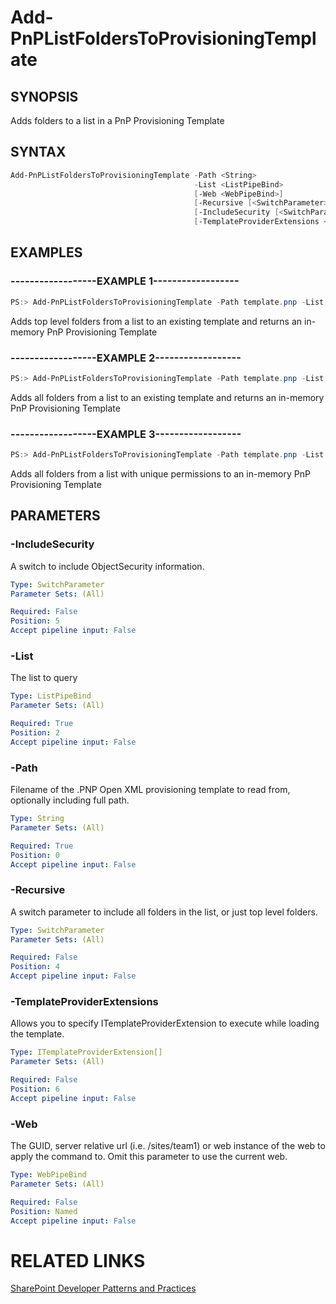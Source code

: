 # Add-PnPListFoldersToProvisioningTemplate

## SYNOPSIS
Adds folders to a list in a PnP Provisioning Template

## SYNTAX 

```powershell
Add-PnPListFoldersToProvisioningTemplate -Path <String>
                                         -List <ListPipeBind>
                                         [-Web <WebPipeBind>]
                                         [-Recursive [<SwitchParameter>]]
                                         [-IncludeSecurity [<SwitchParameter>]]
                                         [-TemplateProviderExtensions <ITemplateProviderExtension[]>]
```

## EXAMPLES

### ------------------EXAMPLE 1------------------
```powershell
PS:> Add-PnPListFoldersToProvisioningTemplate -Path template.pnp -List 'PnPTestList'
```

Adds top level folders from a list to an existing template and returns an in-memory PnP Provisioning Template

### ------------------EXAMPLE 2------------------
```powershell
PS:> Add-PnPListFoldersToProvisioningTemplate -Path template.pnp -List 'PnPTestList' -Recursive
```

Adds all folders from a list to an existing template and returns an in-memory PnP Provisioning Template

### ------------------EXAMPLE 3------------------
```powershell
PS:> Add-PnPListFoldersToProvisioningTemplate -Path template.pnp -List 'PnPTestList' -Recursive -IncludeSecurity
```

Adds all folders from a list with unique permissions to an in-memory PnP Provisioning Template

## PARAMETERS

### -IncludeSecurity
A switch to include ObjectSecurity information.

```yaml
Type: SwitchParameter
Parameter Sets: (All)

Required: False
Position: 5
Accept pipeline input: False
```

### -List
The list to query

```yaml
Type: ListPipeBind
Parameter Sets: (All)

Required: True
Position: 2
Accept pipeline input: False
```

### -Path
Filename of the .PNP Open XML provisioning template to read from, optionally including full path.

```yaml
Type: String
Parameter Sets: (All)

Required: True
Position: 0
Accept pipeline input: False
```

### -Recursive
A switch parameter to include all folders in the list, or just top level folders.

```yaml
Type: SwitchParameter
Parameter Sets: (All)

Required: False
Position: 4
Accept pipeline input: False
```

### -TemplateProviderExtensions
Allows you to specify ITemplateProviderExtension to execute while loading the template.

```yaml
Type: ITemplateProviderExtension[]
Parameter Sets: (All)

Required: False
Position: 6
Accept pipeline input: False
```

### -Web
The GUID, server relative url (i.e. /sites/team1) or web instance of the web to apply the command to. Omit this parameter to use the current web.

```yaml
Type: WebPipeBind
Parameter Sets: (All)

Required: False
Position: Named
Accept pipeline input: False
```

# RELATED LINKS

[SharePoint Developer Patterns and Practices](http://aka.ms/sppnp)